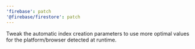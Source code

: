 ```yaml
---
'firebase': patch
'@firebase/firestore': patch
---
```


Tweak the automatic index creation parameters to use more optimal values for the platform/browser detected at runtime.
